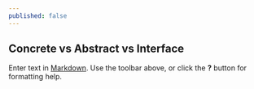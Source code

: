 ```yaml
---
published: false
---
```

## Concrete vs Abstract vs Interface

Enter text in [Markdown](http://daringfireball.net/projects/markdown/). Use the toolbar above, or click the **?** button for formatting help.
